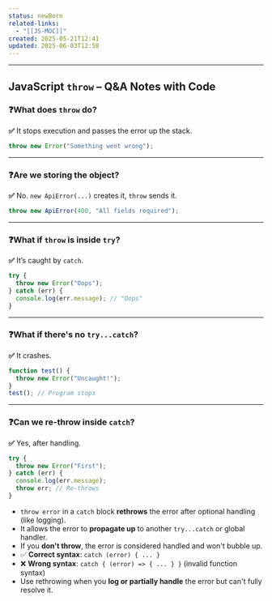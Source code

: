 ```yaml
---
status: newBorn
related-links:
  - "[[JS-MOC]]"
created: 2025-05-21T12:41
updated: 2025-06-03T12:58
---
```

---


## JavaScript `throw` – Q&A Notes with Code


### ❓What does `throw` do?

**✅** It stops execution and passes the error up the stack.

```js
throw new Error("Something went wrong");
```

---

### ❓Are we storing the object?

**✅** No. `new ApiError(...)` creates it, `throw` sends it.

```js
throw new ApiError(400, "All fields required");
```

---

### ❓What if `throw` is inside `try`?

**✅** It’s caught by `catch`.

```js
try {
  throw new Error("Oops");
} catch (err) {
  console.log(err.message); // "Oops"
}
```

---

### ❓What if there's no `try...catch`?

**✅** It crashes.

```js
function test() {
  throw new Error("Uncaught!");
}
test(); // Program stops
```

---

### ❓Can we re-throw inside `catch`?

**✅** Yes, after handling.

```js
try {
  throw new Error("First");
} catch (err) {
  console.log(err.message);
  throw err; // Re-throws
}
```




- `throw error` in a `catch` block **rethrows** the error after optional handling (like logging).
- It allows the error to **propagate up** to another `try...catch` or global handler.
- If you **don't throw**, the error is considered handled and won't bubble up.
- ✅ **Correct syntax**: `catch (error) { ... }`
- ❌ **Wrong syntax**: `catch { (error) => { ... } }` (invalid function syntax)
- Use rethrowing when you **log or partially handle** the error but can't fully resolve it.

